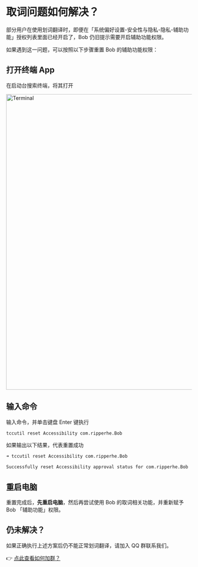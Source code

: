 # 取词问题如何解决？

部分用户在使用划词翻译时，即便在「系统偏好设置-安全性与隐私-隐私-辅助功能」授权列表里面已经开启了，Bob 仍旧提示需要开启辅助功能权限。

如果遇到这一问题，可以按照以下步骤重置 Bob 的辅助功能权限：

## 打开终端 App

在启动台搜索终端，将其打开

<img src="https://cdn.jsdelivr.net/gh/ripperhe/oss@master/2021/0825/Xnip2021-08-25_16-39-22.png" alt="Terminal" width=800 />

## 输入命令

输入命令，并单击键盘 Enter 键执行

```bash
tccutil reset Accessibility com.ripperhe.Bob
```

如果输出以下结果，代表重置成功

``` bash
➜ tccutil reset Accessibility com.ripperhe.Bob

Successfully reset Accessibility approval status for com.ripperhe.Bob
```

## 重启电脑

重置完成后，**先重启电脑**，然后再尝试使用 Bob 的取词相关功能，并重新赋予 Bob 「辅助功能」权限。

## 仍未解决？

如果正确执行上述方案后仍不能正常划词翻译，请加入 QQ 群联系我们。

👉 [点此查看如何加群？](general/contact.md)







